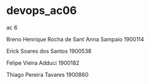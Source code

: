 # devops_ac06
ac 6

Breno Henrique Rocha de Sant´Anna Sampaio	1900114

Erick Soares dos Santos	1900538

Felipe Vieira Adduci	1900182

Thiago Pereira Tavares	1900860
